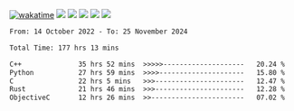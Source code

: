 [![wakatime](https://wakatime.com/badge/user/368879df-dc38-4b1a-86c4-8a2054a0e074.svg)](https://wakatime.com/@368879df-dc38-4b1a-86c4-8a2054a0e074)
<img src="https://img.shields.io/badge/Windows-0078D6?style=flat&logo=Windows&logoColor=white">
<img src="https://img.shields.io/badge/IntelliJ_IDEA-000000.svg?style=flat&logo=IntelliJ-IDEA&logoColor=white">
<img src="https://img.shields.io/badge/CLion-000000.svg?style=flat&logo=CLion&logoColor=white">
<img src="https://img.shields.io/badge/Visual_Studio_Code-007ACC?style=flat&logo=Visual-Studio-Code&logoColor=white">
<img src="https://img.shields.io/badge/Discord-5865F2?label=kano42&style=flat&logo=discord&logoColor=white">
<br>


<!--START_SECTION:waka-->

```txt
From: 14 October 2022 - To: 25 November 2024

Total Time: 177 hrs 13 mins

C++              35 hrs 52 mins  >>>>>--------------------   20.24 %
Python           27 hrs 59 mins  >>>>---------------------   15.80 %
C                22 hrs 5 mins   >>>----------------------   12.47 %
Rust             21 hrs 46 mins  >>>----------------------   12.28 %
ObjectiveC       12 hrs 26 mins  >>-----------------------   07.02 %
```

<!--END_SECTION:waka-->
